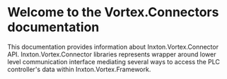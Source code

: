 # Welcome to the Vortex.Connectors documentation

This documentation provides information about Inxton.Vortex.Connector API. Inxton.Vortex.Connector libraries represents wrapper around lower level communication interface mediating several ways to access the PLC controller's data within Inxton.Vortex.Framework.


